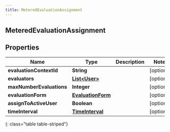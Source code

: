 ```yaml
---
title: MeteredEvaluationAssignment
---
```

## MeteredEvaluationAssignment


## Properties

| Name | Type | Description | Notes |
| ------------ | ------------- | ------------- | ------------- |
| **evaluationContextId** | **String** |  |  [optional] |
| **evaluators** | [**List&lt;User&gt;**](User.html) |  |  [optional] |
| **maxNumberEvaluations** | **Integer** |  |  [optional] |
| **evaluationForm** | [**EvaluationForm**](EvaluationForm.html) |  |  [optional] |
| **assignToActiveUser** | **Boolean** |  |  [optional] |
| **timeInterval** | [**TimeInterval**](TimeInterval.html) |  |  [optional] |
{: class="table table-striped"}



